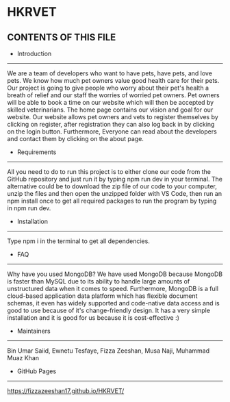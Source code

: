 # HKRVET

CONTENTS OF THIS FILE
---------------------

 * Introduction
---------------------
We are a team of developers who want to have pets, have pets, and love pets. We know how much pet owners value good health care for their pets. Our project is going to give people who worry about their pet's health a breath of relief and our staff the worries of worried pet owners. Pet owners will be able to book a time on our website which will then be accepted by skilled veterinarians. The home page contains our vision and goal for our website. Our website allows pet owners and vets to register themselves by clicking on register, after registration they can also log back in by clicking on the login button. Furthermore, Everyone can read about the developers and contact them by clicking on the about page.  

 * Requirements
---------------------
All you need to do to run this project is to either clone our code from the GitHub repository and just run it by typing npm run dev in your terminal. The alternative could be to download the zip file of our code to your computer, unzip the files and then open the unzipped folder with VS Code, then run an npm install once to get all required packages to run the program by typing in npm run dev.

 * Installation
---------------------
Type npm i in the terminal to get all dependencies.

 * FAQ
---------------------
Why have you used MongoDB?
    We have used MongoDB because MongoDB is faster than MySQL due to its ability to handle large amounts of unstructured data when it comes to speed. Furthermore, MongoDB is a full cloud-based application data platform which has flexible document schemas, it even has widely supported and code-native data access and is good to use because of it's change-friendly design. It has a very simple installation and it is good for us because it is cost-effective :)

 * Maintainers
---------------------
Bin Umar Saiid, 
Ewnetu Tesfaye, 
Fizza Zeeshan,
Musa Naji,
Muhammad Muaz Khan

 * GitHub Pages
---------------------

https://fizzazeeshan17.github.io/HKRVET/

